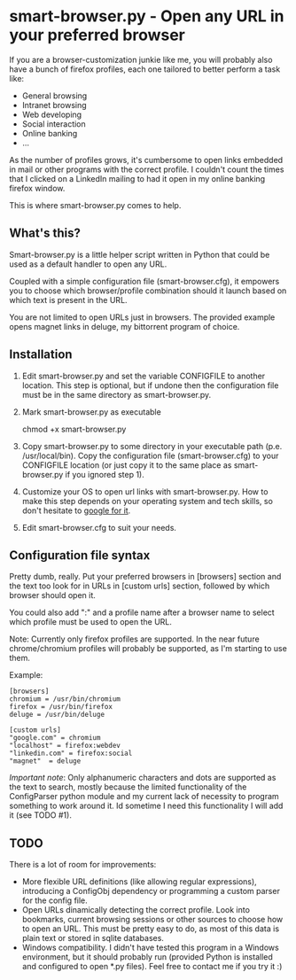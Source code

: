 
smart-browser.py - Open any URL in your preferred browser
=========================================================

If you are a browser-customization junkie like me, you will probably also have a bunch of firefox profiles, each one tailored to better perform a task like:

* General browsing
* Intranet browsing
* Web developing
* Social interaction
* Online banking
* ...

As the number of profiles grows, it's cumbersome to open links embedded in mail or other programs with the correct profile. I couldn't count the times that I clicked on a LinkedIn mailing to had it open in my online banking firefox window.

This is where smart-browser.py comes to help.

What's this?
------------

Smart-browser.py is a little helper script written in Python that could be used as a default handler to open any URL. 

Coupled with a simple configuration file (smart-browser.cfg), it empowers you to choose which browser/profile combination should it launch based on which text is present in the URL.

You are not limited to open URLs just in browsers. The provided example opens magnet links in deluge, my bittorrent program of choice.

Installation
------------

1. Edit smart-browser.py and set the variable CONFIGFILE to another location. This step is optional, but if undone then the configuration file must be in the same directory as smart-browser.py.

2. Mark smart-browser.py as executable

    chmod +x smart-browser.py
   
3. Copy smart-browser.py to some directory in your executable path (p.e. /usr/local/bin). Copy the configuration file (smart-browser.cfg) to your CONFIGFILE location (or just copy it to the same place as smart-browser.py if you ignored step 1).

4. Customize your OS to open url links with smart-browser.py. How to make this step depends on your operating system and tech skills, so don't hesitate to [google for it](http://www.google.com/q=set+default+browser).


5. Edit smart-browser.cfg to suit your needs.


Configuration file syntax
-------------------------

Pretty dumb, really. Put your preferred browsers in [browsers] section and the text too look for in URLs in  [custom urls] section, followed by which browser should open it.

You could also add ":" and a profile name after a browser name to select which profile must be used to open the URL.

Note: Currently only firefox profiles are supported. In the near future chrome/chromium profiles will probably be supported, as I'm starting to use them.

Example:


	[browsers]
	chromium = /usr/bin/chromium
	firefox = /usr/bin/firefox
	deluge = /usr/bin/deluge

	[custom urls]
	"google.com" = chromium
	"localhost" = firefox:webdev
	"linkedin.com" = firefox:social
	"magnet"  = deluge

*Important note*: Only alphanumeric characters and dots are supported as the text to search, mostly because the limited functionality of the ConfigParser python module and my current lack of necessity to program something to work around it. Id sometime I need this functionality I will add it (see TODO #1).


TODO
----

There is a lot of room for improvements:

* More flexible URL definitions (like allowing regular expressions), introducing a ConfigObj dependency or programming a custom parser for the config file.
* Open URLs dinamically detecting the correct profile. Look into bookmarks, current browsing sessions or other sources to choose how to open an URL. This must be pretty easy to do, as most of this data is plain text or stored in sqlite databases.
* Windows compatibility. I didn't have tested this program in a Windows environment, but it should probably run (provided Python is installed and configured to open *.py files). Feel free to contact me if you try it :)


